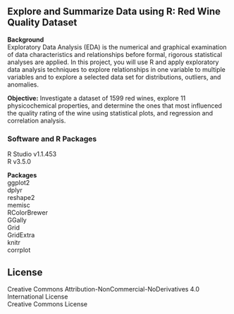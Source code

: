 ## Explore and Summarize Data using R: Red Wine Quality Dataset 

**Background**  
Exploratory Data Analysis (EDA) is the numerical and graphical examination of data characteristics and relationships before formal, rigorous statistical analyses are applied. In this project, you will use R and apply exploratory data analysis techniques to explore relationships in one variable to multiple variables and to explore a selected data set for distributions, outliers, and anomalies.  
  

**Objective:**  Investigate a dataset of 1599 red wines, explore 11 physicochemical properties, and determine the ones that most influenced the quality rating of the wine using statistical plots, and regression and correlation analysis.  


### Software and R Packages    
R Studio v1.1.453   
R v3.5.0   

**Packages**  
ggplot2  
dplyr  
reshape2  
memisc  
RColorBrewer  
GGally  
Grid  
GridExtra  
knitr  
corrplot  



## License    
  
Creative Commons Attribution-NonCommercial-NoDerivatives 4.0 International License  
 Creative Commons License
